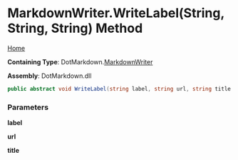 # MarkdownWriter\.WriteLabel\(String, String, String\) Method

[Home](../../../README.md)

**Containing Type**: DotMarkdown\.[MarkdownWriter](../README.md)

**Assembly**: DotMarkdown\.dll

```csharp
public abstract void WriteLabel(string label, string url, string title = null)
```

### Parameters

**label**

**url**

**title**